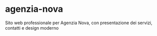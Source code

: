 # agenzia-nova
Sito web professionale per Agenzia Nova, con presentazione dei servizi, contatti e design moderno
